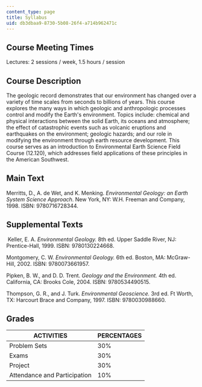 ```yaml
---
content_type: page
title: Syllabus
uid: db3dbaa9-8730-5b08-26f4-a714b962471c
---
```


Course Meeting Times
--------------------

Lectures: 2 sessions / week, 1.5 hours / session

Course Description
------------------

The geologic record demonstrates that our environment has changed over a variety of time scales from seconds to billions of years. This course explores the many ways in which geologic and anthropologic processes control and modify the Earth's environment. Topics include: chemical and physical interactions between the solid Earth, its oceans and atmosphere; the effect of catastrophic events such as volcanic eruptions and earthquakes on the environment; geologic hazards; and our role in modifying the environment through earth resource development. This course serves as an introduction to Environmental Earth Science Field Course (12.120), which addresses field applications of these principles in the American Southwest.

Main Text
---------

Merritts, D., A. de Wet, and K. Menking. _Environmental Geology:_ _an Earth System Science Approach_. New York, NY: W.H. Freeman and Company, 1998. ISBN: 9780716728344.

Supplemental Texts
------------------

 Keller, E. A. _Environmental Geology._ 8th ed. Upper Saddle River, NJ: Prentice-Hall, 1999. ISBN: 9780130224668.

Montgomery, C. W. _Environmental Geology._ 6th ed. Boston, MA: McGraw-Hill, 2002. ISBN: 9780073661957.

Pipken, B. W., and D. D. Trent. _Geology and the Environment._ 4th ed. California, CA: Brooks Cole, 2004. ISBN: 9780534490515.

Thompson, G. R., and J. Turk. _Environmental Geoscience._ 3rd ed. Ft Worth, TX: Harcourt Brace and Company, 1997. ISBN: 9780030988660.

Grades
------

| ACTIVITIES | PERCENTAGES |
| --- | --- |
| Problem Sets | 30% |
| Exams | 30% |
| Project | 30% |
| Attendance and Participation | 10%